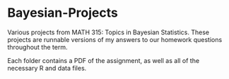 # Bayesian-Projects

Various projects from MATH 315: Topics in Bayesian Statistics. These projects are runnable versions of my answers to our homework questions throughout the term.

Each folder contains a PDF of the assignment, as well as all of the necessary R and data files.